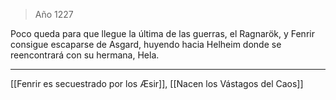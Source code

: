 > Año 1227

Poco queda para que llegue la última de las guerras, el Ragnarök, y Fenrir consigue escaparse de Asgard, huyendo hacia Helheim donde se reencontrará con su hermana, Hela.

---

[[Fenrir es secuestrado por los Æsir]], [[Nacen los Vástagos del Caos]]
